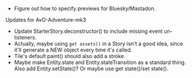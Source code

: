 - Figure out how to specify previews for Bluesky/Mastadon.

Updates for AvO-Adventure-mk3
- Update StarterStory.deconstructor() to include missing event un-listeners.
- Actually, maybe using `get assets()` in a Story isn't a good idea, since it'll generate a NEW object every time it's called.
- Tile's default paint() should also add a stroke.
- Maybe make Entity.state and Entity.stateTransition as a standard thing. Also add Entity.setState()? Or maybe use get state()/set state().